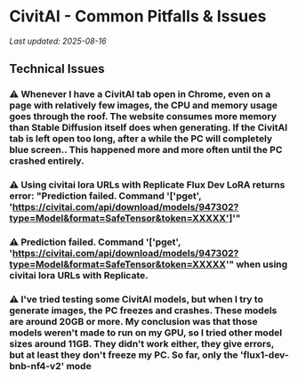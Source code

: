 # CivitAI - Common Pitfalls & Issues

*Last updated: 2025-08-16*

## Technical Issues

### ⚠️ Whenever I have a CivitAI tab open in Chrome, even on a page with relatively few images, the CPU and memory usage goes through the roof. The website consumes more memory than Stable Diffusion itself does when generating. If the CivitAI tab is left open too long, after a while the PC will completely blue screen.. This happened more and more often until the PC crashed entirely.

### ⚠️ Using civitai lora URLs with Replicate Flux Dev LoRA returns error: "Prediction failed. Command '['pget', 'https://civitai.com/api/download/models/947302?type=Model&format=SafeTensor&token=XXXXX']'"

### ⚠️ Prediction failed. Command '['pget', 'https://civitai.com/api/download/models/947302?type=Model&format=SafeTensor&token=XXXXX'" when using civitai lora URLs with Replicate.

### ⚠️ I've tried testing some CivitAI models, but when I try to generate images, the PC freezes and crashes. These models are around 20GB or more. My conclusion was that those models weren't made to run on my GPU, so I tried other model sizes around 11GB. They didn't work either, they give errors, but at least they don't freeze my PC. So far, only the 'flux1-dev-bnb-nf4-v2' mode

